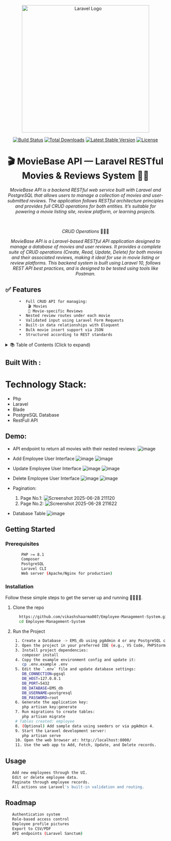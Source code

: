 <p align="center"><a href="https://laravel.com" target="_blank"><img src="https://raw.githubusercontent.com/laravel/art/master/logo-lockup/5%20SVG/2%20CMYK/1%20Full%20Color/laravel-logolockup-cmyk-red.svg" width="400" alt="Laravel Logo"></a></p>

<p align="center">
<a href="https://github.com/laravel/framework/actions"><img src="https://github.com/laravel/framework/workflows/tests/badge.svg" alt="Build Status"></a>
<a href="https://packagist.org/packages/laravel/framework"><img src="https://img.shields.io/packagist/dt/laravel/framework" alt="Total Downloads"></a>
<a href="https://packagist.org/packages/laravel/framework"><img src="https://img.shields.io/packagist/v/laravel/framework" alt="Latest Stable Version"></a>
<a href="https://packagist.org/packages/laravel/framework"><img src="https://img.shields.io/packagist/l/laravel/framework" alt="License"></a>
</p>




<h1 align="center">🎬 MovieBase API — Laravel RESTful Movies & Reviews System 🧮🚀</h1>
<p align="center"><i>MovieBase API is a backend RESTful web service built with Laravel and PostgreSQL that allows users to manage a collection of movies and user-submitted reviews. The application follows RESTful architecture principles and provides full CRUD operations for both entities. It’s suitable for powering a movie listing site, review platform, or learning projects.</i></p>
<br>

<p align="center"><i>CRUD Operations</i> 👨🏽‍💻 
  <br>

<p align="center"><i>MovieBase API is a Laravel-based RESTful API application designed to manage a database of movies and user reviews. It provides a complete suite of CRUD operations (Create, Read, Update, Delete) for both movies and their associated reviews, making it ideal for use in movie listing or review platforms.
This backend system is built using Laravel 10, follows REST API best practices, and is designed to be tested using tools like Postman.</i></p>

 ## ✅ Features
```sh
      •  Full CRUD API for managing:
	      🎬 Movies
	      📝 Movie-specific Reviews
      •  Nested review routes under each movie
      •  Validated input using Laravel Form Requests
      •  Built-in data relationships with Eloquent
      •  Bulk movie insert support via JSON
      •  Structured according to REST standards

```

<!-- TABLE OF CONTENTS -->
<details>
  <summary>📚 Table of Contents (Click to expand)</summary>
  <ol>
    <li><a href="#about-the-project">📌 About the Project</a></li>
    <li><a href="#built-with">🛠️ Built With</a></li>
    <li><a href="#demo">📸 Demo</a></li>
    <li>
      <a href="#getting-started">🚀 Getting Started</a>
      <ul>
        <li><a href="#prerequisites">📌 Prerequisites</a></li>
        <li><a href="#installation">⚙️ Installation</a></li>
      </ul>
    </li>
    <li><a href="#usage">🧪 Usage</a></li>
    <li><a href="#roadmap">📈 Roadmap</a></li>
  </ol>
</details>



 ## Built With :
  # Technology Stack:
  * Php
  * Laravel
  * Blade
  * PostgreSQL Database
  * RestFull API
  

<!-- GETTING STARTED -->
## Demo:
* API endpoint to return all movies with their nested reviews:
 ![image](https://github.com/user-attachments/assets/53703703-8dd6-4d72-9713-adb114298714)


* Add Employee User Interface
  ![image](https://github.com/user-attachments/assets/522be22a-ffc6-411f-b155-4d92af91c6f1)
  ![image](https://github.com/user-attachments/assets/4304d9de-cfb9-4dee-b18f-88b2a45a89f7)

* Update Employee User Interface
  ![image](https://github.com/user-attachments/assets/a4d397e7-0e74-45f3-bb83-b310efb9aa07)
  ![image](https://github.com/user-attachments/assets/597493bd-6059-478e-8756-26e1d19cb1bb)
  
* Delete Employee User Interface
  ![image](https://github.com/user-attachments/assets/28280fda-5cc4-41e8-b357-af53024ad6fa)
  ![image](https://github.com/user-attachments/assets/be061b3c-796e-4061-8668-ed98bb05bf49)

* Pagination:
  1. Page No.1:
    ![Screenshot 2025-06-28 211120](https://github.com/user-attachments/assets/40ea9620-8b8e-4125-969b-0db3868bd929)
  2. Page No.2:
    ![Screenshot 2025-06-28 211622](https://github.com/user-attachments/assets/0ae23ae3-5f70-4a75-8c4c-c1f6fc907d1d)

* Database Table
  ![image](https://github.com/user-attachments/assets/908a71c6-95cf-48c2-ad82-c1daf5d38164)

## Getting Started
### Prerequisites
```sh
       PHP >= 8.1
       Composer
       PostgreSQL
       Laravel CLI
       Web server (Apache/Nginx for production)
  ```
### Installation 
   Follow these simple steps to get the server up and running 👾🧮🚀✅.
  1. Clone the repo

```sh
      https://github.com/vikashshaarma007/Employee-Management-System.git
      cd Employee-Management-System
```
2. Run the Project
   ```sh
    1. Create a Database -> EMS_db using pgAdmin 4 or any PostgreSQL client.
    2. Open the project in your preferred IDE (e.g., VS Code, PHPStorm, Sublime Text).
    3. Install project dependencies:
       composer install
    4. Copy the example environment config and update it:
       cp .env.example .env
    5. Edit the `.env` file and update database settings:
       DB_CONNECTION=pgsql
       DB_HOST=127.0.0.1
       DB_PORT=5432
       DB_DATABASE=EMS_db
       DB_USERNAME=postgresql
       DB_PASSWORD=root
    6. Generate the application key:
       php artisan key:generate
    7. Run migrations to create tables:
       php artisan migrate
    # Tables created: employee
    8. (Optional) Add sample data using seeders or via pgAdmin 4.
    9. Start the Laravel development server:
       php artisan serve
    10. Open the web browser at: http://localhost:8000/
    11. Use the web app to Add, Fetch, Update, and Delete records.
   ```
## Usage
```sh
   Add new employees through the UI.
   Edit or delete employee data.
   Paginate through employee records.
   All actions use Laravel's built-in validation and routing.
```
## Roadmap
```sh
   Authentication system
   Role-based access control
   Employee profile pictures
   Export to CSV/PDF
   API endpoints (Laravel Sanctum)
```
